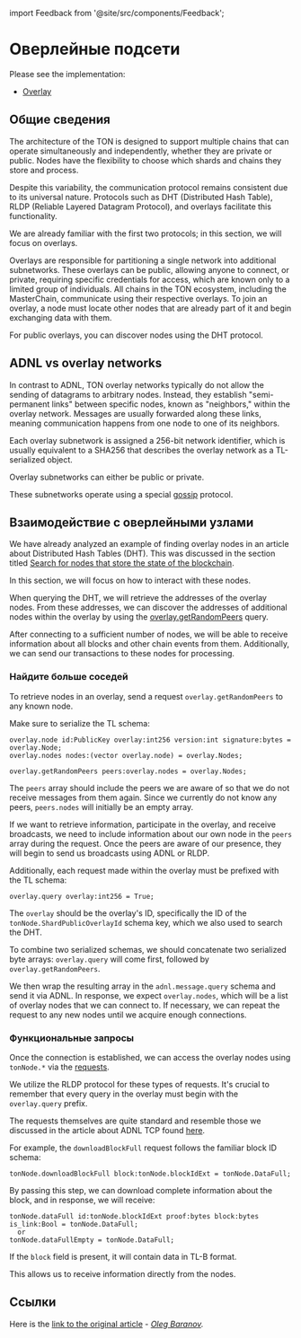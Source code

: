 import Feedback from '@site/src/components/Feedback';

# Оверлейные подсети

Please see the implementation:

- [Overlay](https://github.com/ton-blockchain/ton/tree/master/overlay)

## Общие сведения

The architecture of the TON is designed to support multiple chains that can operate simultaneously and independently, whether they are private or public. Nodes have the flexibility to choose which shards and chains they store and process.

Despite this variability, the communication protocol remains consistent due to its universal nature. Protocols such as DHT (Distributed Hash Table), RLDP (Reliable Layered Datagram Protocol), and overlays facilitate this functionality.

We are already familiar with the first two protocols; in this section, we will focus on overlays.

Overlays are responsible for partitioning a single network into additional subnetworks. These overlays can be public, allowing anyone to connect, or private, requiring specific credentials for access, which are known only to a limited group of individuals. All chains in the TON ecosystem, including the MasterChain, communicate using their respective overlays. To join an overlay, a node must locate other nodes that are already part of it and begin exchanging data with them.

For public overlays, you can discover nodes using the DHT protocol.

## ADNL vs overlay networks

In contrast to ADNL, TON overlay networks typically do not allow the sending of datagrams to arbitrary nodes. Instead, they establish "semi-permanent links" between specific nodes, known as "neighbors," within the overlay network. Messages are usually forwarded along these links, meaning communication happens from one node to one of its neighbors.

Each overlay subnetwork is assigned a 256-bit network identifier, which is usually equivalent to a SHA256 that describes the overlay network as a TL-serialized object.

Overlay subnetworks can either be public or private.

These subnetworks operate using a special [gossip](https://en.wikipedia.org/wiki/Gossip_protocol) protocol.

## Взаимодействие с оверлейными узлами

We have already analyzed an example of finding overlay nodes in an article about Distributed Hash Tables (DHT). This was discussed in the section titled [Search for nodes that store the state of the blockchain](/v3/documentation/network/protocols/dht/dht-deep-dive#search-for-nodes-that-store-the-state-of-the-blockchain).

In this section, we will focus on how to interact with these nodes.

When querying the DHT, we will retrieve the addresses of the overlay nodes. From these addresses, we can discover the addresses of additional nodes within the overlay by using the [overlay.getRandomPeers](https://github.com/ton-blockchain/ton/blob/ad736c6bc3c06ad54dc6e40d62acbaf5dae41584/tl/generate/scheme/ton_api.tl#L237) query.

After connecting to a sufficient number of nodes, we will be able to receive information about all blocks and other chain events from them. Additionally, we can send our transactions to these nodes for processing.

### Найдите больше соседей

To retrieve nodes in an overlay, send a request `overlay.getRandomPeers` to any known node.

Make sure to serialize the TL schema:

```tlb
overlay.node id:PublicKey overlay:int256 version:int signature:bytes = overlay.Node;
overlay.nodes nodes:(vector overlay.node) = overlay.Nodes;

overlay.getRandomPeers peers:overlay.nodes = overlay.Nodes;
```

The `peers` array should include the peers we are aware of so that we do not receive messages from them again. Since we currently do not know any peers, `peers.nodes` will initially be an empty array.

If we want to retrieve information, participate in the overlay, and receive broadcasts, we need to include information about our own node in the `peers` array during the request. Once the peers are aware of our presence, they will begin to send us broadcasts using ADNL or RLDP.

Additionally, each request made within the overlay must be prefixed with the TL schema:

```tlb
overlay.query overlay:int256 = True;
```

The `overlay` should be the overlay's ID, specifically the ID of the `tonNode.ShardPublicOverlayId` schema key, which we also used to search the DHT.

To combine two serialized schemas, we should concatenate two serialized byte arrays: `overlay.query` will come first, followed by `overlay.getRandomPeers`.

We then wrap the resulting array in the `adnl.message.query` schema and send it via ADNL. In response, we expect `overlay.nodes`, which will be a list of overlay nodes that we can connect to. If necessary, we can repeat the request to any new nodes until we acquire enough connections.

### Функциональные запросы

Once the connection is established, we can access the overlay nodes using `tonNode.*` via the [requests](https://github.com/ton-blockchain/ton/blob/ad736c6bc3c06ad54dc6e40d62acbaf5dae41584/tl/generate/scheme/ton_api.tl#L413).

We utilize the RLDP protocol for these types of requests. It's crucial to remember that every query in the overlay must begin with the `overlay.query` prefix.

The requests themselves are quite standard and resemble those we discussed in the article about ADNL TCP found [here](/v3/documentation/network/protocols/adnl/adnl-tcp#getmasterchaininfo).

For example, the `downloadBlockFull` request follows the familiar block ID schema:

```tlb
tonNode.downloadBlockFull block:tonNode.blockIdExt = tonNode.DataFull;
```

By passing this step, we can download complete information about the block, and in response, we will receive:

```tlb
tonNode.dataFull id:tonNode.blockIdExt proof:bytes block:bytes is_link:Bool = tonNode.DataFull;
  or
tonNode.dataFullEmpty = tonNode.DataFull;
```

If the `block` field is present, it will contain data in TL-B format.

This allows us to receive information directly from the nodes.

## Ссылки

Here is the [link to the original article](https://github.com/xssnick/ton-deep-doc/blob/master/Overlay-Network.md) - *[Oleg Baranov](https://github.com/xssnick).*

<Feedback />

